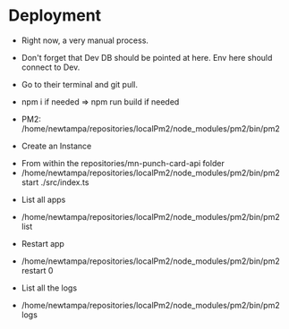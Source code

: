 # Deployment

-   Right now, a very manual process.
-   Don't forget that Dev DB should be pointed at here. Env here should connect to Dev.

-   Go to their terminal and git pull.
-   npm i if needed => npm run build if needed
-   PM2: /home/newtampa/repositories/localPm2/node_modules/pm2/bin/pm2

*   Create an Instance

-   From within the repositories/mn-punch-card-api folder
-   /home/newtampa/repositories/localPm2/node_modules/pm2/bin/pm2 start ./src/index.ts

*   List all apps

-   /home/newtampa/repositories/localPm2/node_modules/pm2/bin/pm2 list

*   Restart app

-   /home/newtampa/repositories/localPm2/node_modules/pm2/bin/pm2 restart 0

*   List all the logs

-   /home/newtampa/repositories/localPm2/node_modules/pm2/bin/pm2 logs
